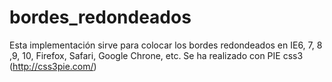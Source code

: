 bordes_redondeados
==================

Esta implementación sirve para colocar los bordes redondeados en IE6, 7, 8 ,9, 10, Firefox, Safari, Google Chrone, etc. Se ha realizado con PIE css3 (http://css3pie.com/)
